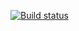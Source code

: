 [![Build status](https://ci.appveyor.com/api/projects/status/394sdu7i880oxtoy?svg=true)](https://ci.appveyor.com/project/Gnucheva/cardorder)
